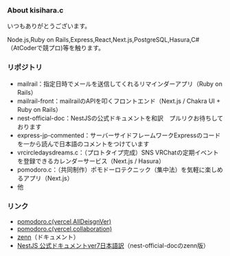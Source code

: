 ### About kisihara.c
いつもありがとうございます。

Node.js,Ruby on Rails,Express,React,Next.js,PostgreSQL,Hasura,C#（AtCoderで競プロ)等を触ります。

### リポジトリ
- mailrail：指定日時でメールを送信してくれるリマインダーアプリ（Ruby on Rails）
- mailrail-front：mailrailのAPIを叩くフロントエンド（Next.js / Chakra UI + Ruby on Rails）
- nest-official-doc：NestJSの公式ドキュメントを和訳　プルリクお待ちしております
- express-jp-commented：サーバーサイドフレームワークExpressのコードを一から読んで日本語のコメントをつけています
- vrcircledaysdreams.c：（プロトタイプ完成）SNS VRChatの定期イベントを登録できるカレンダーサービス（Next.js / Hasura）
- pomodoro.c：（共同制作）ポモドーロテクニック（集中法）を気軽に楽しめるアプリ（Next.js）
- 他

### リンク
- [pomodoro.c(vercel,AllDeisgnVer)](https://pomodoro-c-all-design.vercel.app/)
- [pomodoro.c(vercel,collaboration)](https://pomodoro-c.vercel.app/)
- [zenn](https://zenn.dev/kisihara_c/books)（ドキュメント）
- [NestJS 公式ドキュメントver7日本語訳](https://zenn.dev/kisihara_c/books/nest-officialdoc-jp)（nest-official-docのzenn版）


<!--
**kisihara-c/kisihara-c** is a ✨ _special_ ✨ repository because its `README.md` (this file) appears on your GitHub profile.

Here are some ideas to get you started:

- 🔭 I’m currently working on ...
- 🌱 I’m currently learning ...
- 👯 I’m looking to collaborate on ...
- 🤔 I’m looking for help with ...
- 💬 Ask me about ...
- 📫 How to reach me: ...
- 😄 Pronouns: ...
- ⚡ Fun fact: ...
-->
